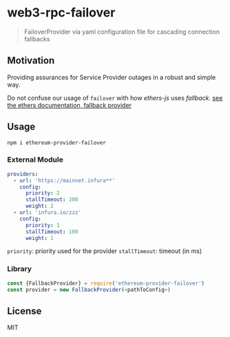 # web3-rpc-failover

> FailoverProvider via yaml configuration file for cascading connection fallbacks

## Motivation

Providing assurances for Service Provider outages in a robust and simple way. 

Do not confuse our usage of `failover` with how *ethers-js* uses _fallback_. [see the ethers documentation, fallback provider](https://docs.ethers.io/v5/single-page/#/v5/api/providers/other/-%23-FallbackProvider)



## Usage

 `npm i ethereum-provider-failover`  

### External Module

  ```yaml
  providers:
    - url: 'https://mainnet.infura**'
      config:
        priority: 2
        stallTimeout: 200
        weight: 2
    - url: 'infura.io/zzz'
      config:
        priority: 1
        stallTimeout: 100
        weight: 1
  ```

  `priority`:  priority used for the provider
  `stallTimeout`:  timeout (in ms)

### Library

  ```js
  const {FallbackProvider} = require('ethereum-provider-failover')
  const provider = new FallbackProvider(<pathToConfig>)
  ```


## License

MIT
